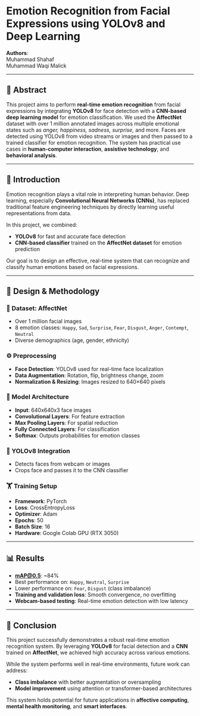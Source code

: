 # Emotion Recognition from Facial Expressions using YOLOv8 and Deep Learning

**Authors**:  
Muhammad Shahaf  
Muhammad Waqi Malick

---

## 📌 Abstract

This project aims to perform **real-time emotion recognition** from facial expressions by integrating **YOLOv8** for face detection with a **CNN-based deep learning model** for emotion classification. We used the **AffectNet** dataset with over 1 million annotated images across multiple emotional states such as *anger, happiness, sadness, surprise,* and more. Faces are detected using YOLOv8 from video streams or images and then passed to a trained classifier for emotion recognition. The system has practical use cases in **human-computer interaction**, **assistive technology**, and **behavioral analysis**.

---

## 🧠 Introduction

Emotion recognition plays a vital role in interpreting human behavior. Deep learning, especially **Convolutional Neural Networks (CNNs)**, has replaced traditional feature engineering techniques by directly learning useful representations from data.

In this project, we combined:

- **YOLOv8** for fast and accurate face detection
- **CNN-based classifier** trained on the **AffectNet dataset** for emotion prediction

Our goal is to design an effective, real-time system that can recognize and classify human emotions based on facial expressions.

---

## 🧪 Design & Methodology

### 📂 Dataset: AffectNet
- Over 1 million facial images
- 8 emotion classes: `Happy`, `Sad`, `Surprise`, `Fear`, `Disgust`, `Anger`, `Contempt`, `Neutral`
- Diverse demographics (age, gender, ethnicity)

### ⚙️ Preprocessing
- **Face Detection**: YOLOv8 used for real-time face localization
- **Data Augmentation**: Rotation, flip, brightness change, zoom
- **Normalization & Resizing**: Images resized to 640×640 pixels

### 🧱 Model Architecture
- **Input**: 640x640x3 face images
- **Convolutional Layers**: For feature extraction
- **Max Pooling Layers**: For spatial reduction
- **Fully Connected Layers**: For classification
- **Softmax**: Outputs probabilities for emotion classes

### 🔗 YOLOv8 Integration
- Detects faces from webcam or images
- Crops face and passes it to the CNN classifier

### 🏋️ Training Setup
- **Framework**: PyTorch
- **Loss**: CrossEntropyLoss
- **Optimizer**: Adam
- **Epochs**: 50
- **Batch Size**: 16
- **Hardware**: Google Colab GPU (RTX 3050)

---

## 📊 Results

- **mAP@0.5**: ~84%
- Best performance on: `Happy`, `Neutral`, `Surprise`
- Lower performance on: `Fear`, `Disgust` (class imbalance)
- **Training and validation loss**: Smooth convergence, no overfitting
- **Webcam-based testing**: Real-time emotion detection with low latency

---

## 🎯 Conclusion

This project successfully demonstrates a robust real-time emotion recognition system. By leveraging **YOLOv8** for facial detection and a **CNN** trained on **AffectNet**, we achieved high accuracy across various emotions.

While the system performs well in real-time environments, future work can address:
- **Class imbalance** with better augmentation or oversampling
- **Model improvement** using attention or transformer-based architectures

This system holds potential for future applications in **affective computing**, **mental health monitoring**, and **smart interfaces**.


